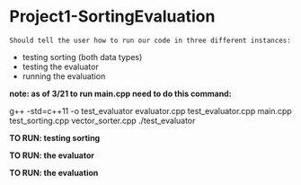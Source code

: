 # Project1-SortingEvaluation

`Should tell the user how to run our code in three different instances:`
- testing sorting (both data types)
- testing the evaluator
- running the evaluation

**note: as of 3/21 to run main.cpp need to do this command:**

g++ -std=c++11 -o test_evaluator evaluator.cpp test_evaluator.cpp main.cpp test_sorting.cpp vector_sorter.cpp
./test_evaluator

**TO RUN: testing sorting**

**TO RUN: the evaluator**

**TO RUN: the evaluation**
